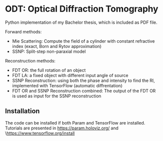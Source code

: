 # ODT: Optical Diffraction Tomography
Python implementation of my Bachelor thesis, which is included as PDF file. 

Forward methods:
- Mie Scattering: Compute the field of a cylinder with constant refractive index (exact, Born and Rytov approximation)
- SSNP: Split-step non-paraxial model

Reconstruction methods:
- FDT OR: the full rotation of an object
- FDT LA: a fixed object with different input angle of source
- SSNP Reconstruction: using both the phase and intensity to find the RI, implemented with TensorFlow (automatic diffrentation)
- FDT OR and SSNP Reconstruction combined: The output of the FDT OR is used as input for the SSNP reconstruction

## Installation
The code can be installed if both Param and TensorFlow are installed. Tutorials are presented in https://param.holoviz.org/ and \https://www.tensorflow.org/install
